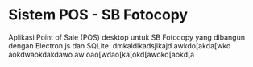 # Sistem POS -  ﻿SB Fotocopy

Aplikasi Point of Sale (POS) desktop untuk SB Fotocopy yang dibangun dengan Electron.js dan SQLite.
dmkaldlkadsjlkajd
awkdo[akda[wkd
aokdwaokdakdawo
aw
oao[wdao[ka[okd[awokd[aokd[a
